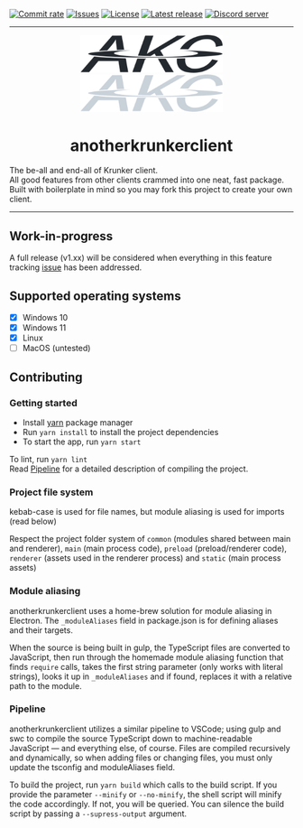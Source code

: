 [![Commit rate](https://img.shields.io/github/commit-activity/m/asger-finding/anotherkrunkerclient?label=Commits)](https://github.com/asger-finding/anotherkrunkerclient/commits/main)
[![Issues](https://img.shields.io/github/issues/asger-finding/anotherkrunkerclient)](https://github.com/asger-finding/anotherkrunkerclient/issues)
[![License](https://img.shields.io/badge/License-GPLv3-blue.svg)](https://github.com/asger-finding/anotherkrunkerclient/blob/main/LICENSE)
[![Latest release](https://img.shields.io/github/v/release/asger-finding/anotherkrunkerclient?label=Latest%20Release)](https://github.com/asger-finding/anotherkrunkerclient/releases/latest)
[![Discord server](https://img.shields.io/discord/971394904821485608.svg?label=Chat%20on%20Discord)](https://discord.gg/etxNkUuTru)

---

<div align="center">
  <img width="50%" src="https://github.com/asger-finding/anotherkrunkerclient/raw/main/.github/banner-light.svg#gh-light-mode-only">
  <img width="50%" src="https://github.com/asger-finding/anotherkrunkerclient/raw/main/.github/banner-dark.svg#gh-dark-mode-only">

  <h1>anotherkrunkerclient</h1>
</div>

The be-all and end-all of Krunker client.  
All good features from other clients crammed into one neat, fast package. Built with boilerplate in mind so you may fork this project to create your own client.

---

## Work-in-progress

A full release (v1.xx) will be considered when everything in this feature tracking [issue](https://github.com/asger-finding/anotherkrunkerclient/issues/1#issue-1167443624) has been addressed.

## Supported operating systems

- [x] Windows 10
- [x] Windows 11
- [x] Linux
- [ ] MacOS (untested)

## Contributing

### Getting started

- Install [yarn](https://yarnpkg.com/) package manager
- Run `yarn install` to install the project dependencies
- To start the app, run `yarn start`

To lint, run `yarn lint`  
Read [Pipeline](#pipeline) for a detailed description of compiling the project.

### Project file system

kebab-case is used for file names, but module aliasing is used for imports (read below)

Respect the project folder system of `common` (modules shared between main and renderer), `main` (main process code), `preload` (preload/renderer code), `renderer` (assets used in the renderer process) and `static` (main process assets) 

### Module aliasing

anotherkrunkerclient uses a home-brew solution for module aliasing in Electron. The `_moduleAliases` field in package.json is for defining aliases and their targets.

When the source is being built in gulp, the TypeScript files are converted to JavaScript, then run through the homemade module aliasing function that finds `require` calls, takes the first string parameter (only works with literal strings), looks it up in `_moduleAliases` and if found, replaces it with a relative path to the module.

### Pipeline

anotherkrunkerclient utilizes a similar pipeline to VSCode; using gulp and swc to compile the source TypeScript down to machine-readable JavaScript — and everything else, of course. Files are compiled recursively and dynamically, so when adding files or changing files, you must only update the tsconfig and moduleAliases field.

To build the project, run `yarn build` which calls to the build script. If you provide the parameter `--minify` or `--no-minify`, the shell script will minify the code accordingly. If not, you will be queried. You can silence the build script by passing a `--supress-output` argument.
